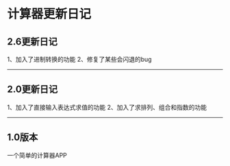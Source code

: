 # 计算器更新日记

## 2.6更新日记
1、加入了进制转换的功能
2、修复了某些会闪退的bug

***
## 2.0更新日记
1、加入了直接输入表达式求值的功能
2、加入了求排列、组合和指数的功能

***
## 1.0版本
一个简单的计算器APP